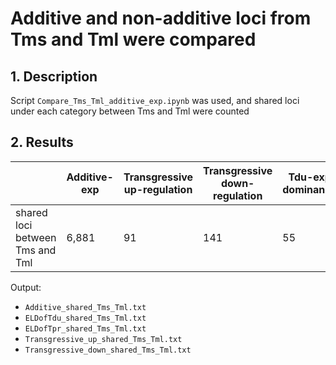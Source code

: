 # Additive and non-additive loci from Tms and Tml were compared

## 1. Description
Script `Compare_Tms_Tml_additive_exp.ipynb` was used, and shared loci under each category between Tms and Tml were counted

## 2. Results

| | Additive-exp | Transgressive up-regulation | Transgressive down-regulation | Tdu-exp dominance | Tpr-exp dominance |
| -- | -- | -- | -- | -- | -- |
| shared loci between Tms and Tml | 6,881 | 91 | 141 | 55 | 67 |

Output:
  - `Additive_shared_Tms_Tml.txt`
  - `ELDofTdu_shared_Tms_Tml.txt`
  - `ELDofTpr_shared_Tms_Tml.txt`
  - `Transgressive_up_shared_Tms_Tml.txt`
  - `Transgressive_down_shared_Tms_Tml.txt`


